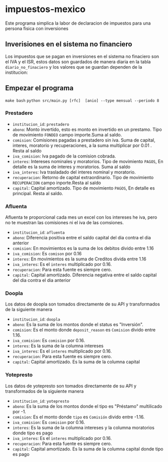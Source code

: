 # impuestos-mexico
Este programa simplica la labor de declaracion de impuestos para una persona fisica con inversiones

## Inverisiones en el sistema no financiero
Los impuestos que se pagan en inversiones en el sistema no finaciero son el IVA y el ISR, estos datos son guardados de manera diaria en la tabla `diario_no_finaciero` y los valores que se guardan dependen de la institucion:

## Empezar el programa
`make bash`
`python src/main.py [rfc]  [anio] --type mensual --periodo 8`


### Prestadero
- `institucion_id`: `prestadero`
- `abono`: Monto invertido, esto es monto en invertido en un prestamo. Tipo de movimiento `FONDEO` campo importe.Suma al saldo.
- `comision`: Comisiones pagadas a prestadero sin iva. Suma de capital, interes, moratorio y recuperaciones, a la suma multiplicar por 0.01 . Resta al saldo
- `iva_comision`: Iva pagado de la comision cobrada.
- `interes`: Intereses nominales y moratorios. Tipo de movimiento `PAGOS`, En detalle es la suma de interes y moratorios. Suma al saldo
- `iva_interes`: Iva trasladado del interes nominal y moratorio.
- `recuperacion`: Retorno de capital extraordinario. Tipo de movimiento `RECUPERACION` campo inporte.Resta al saldo
- `capital`: Capital amortizado.  Tipo de movimiento `PAGOS`, En detalle es principal. Resta al saldo.

### Afluenta
Afluenta te proporcional cada mes un excel con los intereses he iva, pero no te muestran las comisiones ni el iva de las comsiones.
- `institucion_id`: `afluenta`
- `abono`: Diferencia positiva entre el saldo capital del dia contra el dia anterior
- `comision`: En movimientos es la suma de los debitos divido entre 1.16
- `iva_comision`: Es `comison` por 0.16
- `interes`: En movimientos es la suma de Creditos divida entre 1.16
- `iva_interes`: Es el `interes` multiplicado por 0.16.
- `recuperacion`: Para esta fuente es siempre cero.
- `capital`: Capital amortizado.  Diferencia negativa entre el saldo capital del dia contra el dia anterior

### Doopla
Los datos de doopla son tomados directamente de su API y transformados de la siguiente manera
- `institucion_id`: `doopla`
- `abono`: Es la suma de los montos donde el status es "Inversión".
- `comision`: Es el monto donde `deposit_reason` es `Comision` divido entre 1.16. 
- `iva_comision`: Es `comision` por 0.16.
- `interes`: Es la suma de la columna intereses
- `iva_interes`: Es el `interes` multiplicado por 0.16.
- `recuperacion`: Para esta fuente es siempre cero.
- `capital`: Capital amortizado.  Es la suma de la columna capital

### Yotepresto
Los datos de yotepresto son tomados directamente de su API y transformados de la siguiente manera
- `institucion_id`: `yotepresto`
- `abono`: Es la suma de los montos donde el tipo es "Préstamo" multilicado por -1.
- `comision`: Es el monto donde `tipo` es `Comisión` divido entre -1.16. 
- `iva_comision`: Es `comision` por 0.16.
- `interes`: Es la suma de la columna intereses y la columna moratorios donde tipo es pago
- `iva_interes`: Es el `interes` multiplicado por 0.16.
- `recuperacion`: Para esta fuente es siempre cero.
- `capital`: Capital amortizado.  Es la suma de la columna capital donde tipo es pago